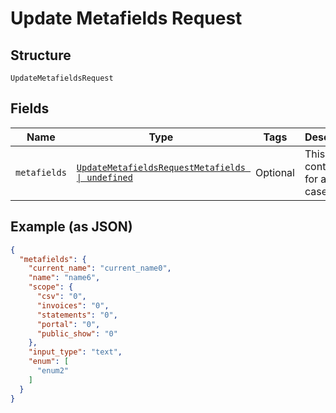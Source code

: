 
# Update Metafields Request

## Structure

`UpdateMetafieldsRequest`

## Fields

| Name | Type | Tags | Description |
|  --- | --- | --- | --- |
| `metafields` | [`UpdateMetafieldsRequestMetafields \| undefined`](../../doc/models/containers/update-metafields-request-metafields.md) | Optional | This is a container for any-of cases. |

## Example (as JSON)

```json
{
  "metafields": {
    "current_name": "current_name0",
    "name": "name6",
    "scope": {
      "csv": "0",
      "invoices": "0",
      "statements": "0",
      "portal": "0",
      "public_show": "0"
    },
    "input_type": "text",
    "enum": [
      "enum2"
    ]
  }
}
```

